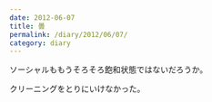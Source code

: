 ```yaml
---
date: 2012-06-07
title: 曇
permalink: /diary/2012/06/07/
category: diary
---
```


ソーシャルももうそろそろ飽和状態ではないだろうか。

クリーニングをとりにいけなかった。